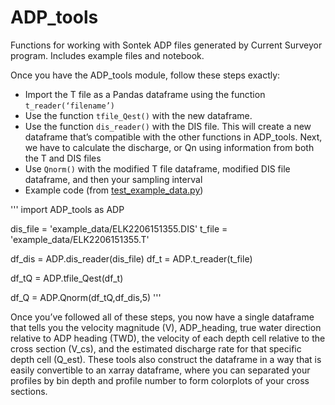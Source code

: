 # ADP_tools

Functions for working with Sontek ADP files generated by Current Surveyor program. Includes example files and notebook.

Once you have the ADP_tools module, follow these steps exactly:
- Import the T file as a Pandas dataframe using the function `t_reader(‘filename’)`
- Use the function `tfile_Qest()` with the new dataframe.
- Use the function `dis_reader()` with the DIS file. This will create a new dataframe that’s compatible with the other functions in ADP_tools.
Next, we have to calculate the discharge, or Qn using information from both the T and DIS files
- Use `Qnorm()` with the modified T file dataframe, modified DIS file dataframe, and then your sampling interval
- Example code (from [test_example_data.py](test_example_data.py))

'''
import ADP_tools as ADP

dis_file = 'example_data/ELK2206151355.DIS'
t_file = 'example_data/ELK2206151355.T'

df_dis = ADP.dis_reader(dis_file)
df_t = ADP.t_reader(t_file)

df_tQ = ADP.tfile_Qest(df_t)

df_Q = ADP.Qnorm(df_tQ,df_dis,5)
'''

Once you’ve followed all of these steps, you now have a single dataframe that tells you the velocity magnitude (V), ADP_heading, true water direction relative to ADP heading (TWD), the velocity of each depth cell relative to the cross section (V_cs), and the estimated discharge rate for that specific depth cell (Q_est). These tools also construct the dataframe in a way that is easily convertible to an xarray dataframe, where you can separated your profiles by bin depth and profile number to form colorplots of your cross sections.
